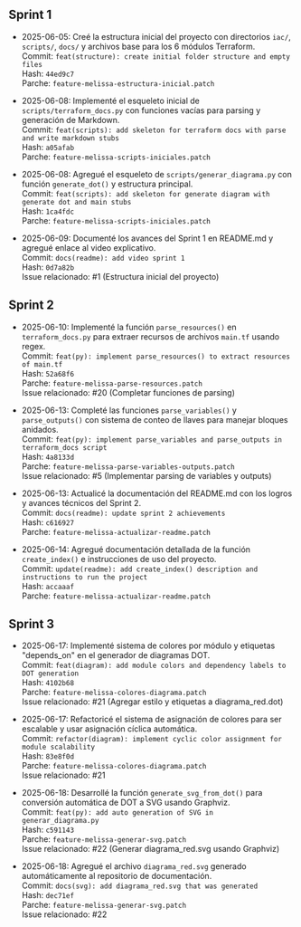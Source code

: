 ## Sprint 1

- 2025-06-05: Creé la estructura inicial del proyecto con directorios `iac/`, `scripts/`, `docs/` y archivos base para los 6 módulos Terraform.  
  Commit: `feat(structure): create initial folder structure and empty files`  
  Hash: `44ed9c7`  
  Parche: `feature-melissa-estructura-inicial.patch`

- 2025-06-08: Implementé el esqueleto inicial de `scripts/terraform_docs.py` con funciones vacías para parsing y generación de Markdown.  
  Commit: `feat(scripts): add skeleton for terraform docs with parse and write markdown stubs`  
  Hash: `a05afab`  
  Parche: `feature-melissa-scripts-iniciales.patch`

- 2025-06-08: Agregué el esqueleto de `scripts/generar_diagrama.py` con función `generate_dot()` y estructura principal.  
  Commit: `feat(scripts): add skeleton for generate diagram with generate dot and main stubs`  
  Hash: `1ca4fdc`  
  Parche: `feature-melissa-scripts-iniciales.patch`

- 2025-06-09: Documenté los avances del Sprint 1 en README.md y agregué enlace al video explicativo.  
  Commit: `docs(readme): add video sprint 1`  
  Hash: `0d7a82b`  
  Issue relacionado: #1 (Estructura inicial del proyecto)

## Sprint 2

- 2025-06-10: Implementé la función `parse_resources()` en `terraform_docs.py` para extraer recursos de archivos `main.tf` usando regex.  
  Commit: `feat(py): implement parse_resources() to extract resources of main.tf`  
  Hash: `52a68f6`  
  Parche: `feature-melissa-parse-resources.patch`  
  Issue relacionado: #20 (Completar funciones de parsing)

- 2025-06-13: Completé las funciones `parse_variables()` y `parse_outputs()` con sistema de conteo de llaves para manejar bloques anidados.  
  Commit: `feat(py): implement parse_variables and parse_outputs in terraform_docs script`  
  Hash: `4a8133d`  
  Parche: `feature-melissa-parse-variables-outputs.patch`  
  Issue relacionado: #5 (Implementar parsing de variables y outputs)

- 2025-06-13: Actualicé la documentación del README.md con los logros y avances técnicos del Sprint 2.  
  Commit: `docs(readme): update sprint 2 achievements`  
  Hash: `c616927`  
  Parche: `feature-melissa-actualizar-readme.patch`

- 2025-06-14: Agregué documentación detallada de la función `create_index()` e instrucciones de uso del proyecto.  
  Commit: `update(readme): add create_index() description and instructions to run the project`  
  Hash: `accaaaf`  
  Parche: `feature-melissa-actualizar-readme.patch`

## Sprint 3

- 2025-06-17: Implementé sistema de colores por módulo y etiquetas "depends_on" en el generador de diagramas DOT.  
  Commit: `feat(diagram): add module colors and dependency labels to DOT generation`  
  Hash: `4102b68`  
  Parche: `feature-melissa-colores-diagrama.patch`  
  Issue relacionado: #21 (Agregar estilo y etiquetas a diagrama_red.dot)

- 2025-06-17: Refactoricé el sistema de asignación de colores para ser escalable y usar asignación cíclica automática.  
  Commit: `refactor(diagram): implement cyclic color assignment for module scalability`  
  Hash: `83e8f0d`  
  Parche: `feature-melissa-colores-diagrama.patch`  
  Issue relacionado: #21

- 2025-06-18: Desarrollé la función `generate_svg_from_dot()` para conversión automática de DOT a SVG usando Graphviz.  
  Commit: `feat(py): add auto generation of SVG in generar_diagrama.py`  
  Hash: `c591143`  
  Parche: `feature-melissa-generar-svg.patch`  
  Issue relacionado: #22 (Generar diagrama_red.svg usando Graphviz)

- 2025-06-18: Agregué el archivo `diagrama_red.svg` generado automáticamente al repositorio de documentación.  
  Commit: `docs(svg): add diagrama_red.svg that was generated`  
  Hash: `dec71ef`  
  Parche: `feature-melissa-generar-svg.patch`  
  Issue relacionado: #22

